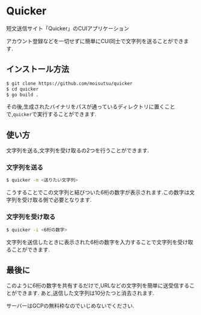 # Quicker

短文送信サイト「Quicker」のCUIアプリケーション

アカウント登録などを一切せずに簡単にCUI同士で文字列を送ることができます.

## インストール方法

```bash
$ git clone https://github.com/moisutsu/quicker
$ cd quicker
$ go build .
```
その後,生成されたバイナリをパスが通っているディレクトリに置くことで,`quicker`で実行することができます.

## 使い方

文字列を送る,文字列を受け取るの2つを行うことができます.

### 文字列を送る

```bash
$ quicker -m <送りたい文字列>
```

こうすることでこの文字列と結びついた6桁の数字が表示されます.この数字は文字列を受け取る側で必要となります.

### 文字列を受け取る

```bash
$ quicker -i <6桁の数字>
```

文字列を送信したときに表示された6桁の数字を入力することで文字列を受け取ることができます.

## 最後に

このように6桁の数字を共有するだけで,URLなどの文字列を簡単に送受信することができます.
あと,送信した文字列は10分たつと消去されます.

サーバーはGCPの無料枠なのでいじめないでください.
